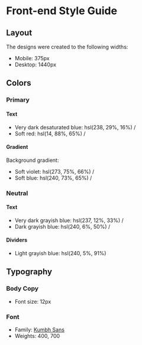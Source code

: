 # Front-end Style Guide

## Layout

The designs were created to the following widths:

- Mobile: 375px
- Desktop: 1440px

## Colors

### Primary

#### Text

- Very dark desaturated blue: hsl(238, 29%, 16%)      <!-- ok -->/
- Soft red: hsl(14, 88%, 65%)                         <!-- ok -->/

#### Gradient

Background gradient:

- Soft violet: hsl(273, 75%, 66%)                     <!-- ok -->/
- Soft blue: hsl(240, 73%, 65%)                       <!-- ok -->/

### Neutral

#### Text

- Very dark grayish blue: hsl(237, 12%, 33%)          <!-- ok -->/
- Dark grayish blue: hsl(240, 6%, 50%)               <!-- ok -->/   

#### Dividers

- Light grayish blue: hsl(240, 5%, 91%)               

## Typography

### Body Copy

- Font size: 12px                           <!-- ok -->

### Font

- Family: [Kumbh Sans](https://fonts.google.com/specimen/Kumbh+Sans)
- Weights: 400, 700
